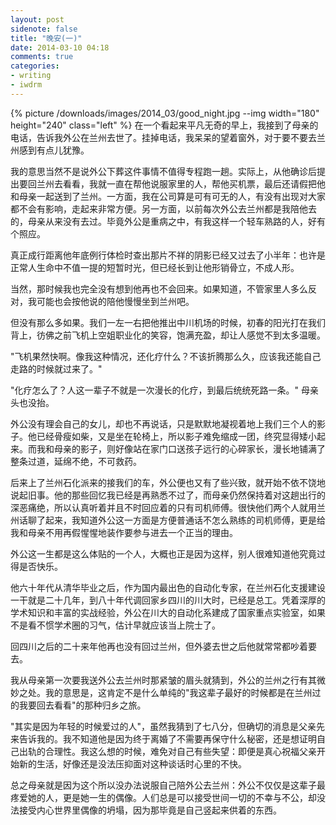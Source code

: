 ```yaml
---
layout: post
sidenote: false
title: "晚安(一)"
date: 2014-03-10 04:18
comments: true
categories:
- writing
- iwdrm
---
```


{% picture /downloads/images/2014_03/good_night.jpg --img width="180" height="240" class="left" %}
在一个看起来平凡无奇的早上，我接到了母亲的电话，告诉我外公在兰州去世了。挂掉电话，我呆呆的望着窗外，对于要不要去兰州感到有点儿犹豫。

我的意思当然不是说外公下葬这件事情不值得专程跑一趟。实际上，从他确诊后提出要回兰州去看看，我就一直在帮他说服家里的人，帮他买机票，最后还请假把他和母亲一起送到了兰州。一方面，我在公司算是可有可无的人，有没有出现对大家都不会有影响，走起来非常方便。另一方面，以前每次外公去兰州都是我陪他去的，母亲从来没有去过。毕竟外公是重病之中，有我这样一个轻车熟路的人，好有个照应。

真正成行距离他年底例行体检时查出那片不祥的阴影已经又过去了小半年：也许是正常人生命中不值一提的短暂时光，但已经长到让他形销骨立，不成人形。

当然，那时候我也完全没有想到他再也不会回来。如果知道，不管家里人多么反对，我可能也会按他说的陪他慢慢坐到兰州吧。

但没有那么多如果。我们一左一右把他推出中川机场的时候，初春的阳光打在我们背上，彷佛之前飞机上空姐职业化的笑容，饱满充盈，却让人感觉不到太多温暖。

"飞机果然快啊。像我这种情况，还化疗什么？不该折腾那么久，应该我还能自己走路的时候就过来了。"

"化疗怎么了？人这一辈子不就是一次漫长的化疗，到最后统统死路一条。" 母亲头也没抬。

外公没有理会自己的女儿，却也不再说话，只是默默地凝视着地上我们三个人的影子。他已经骨瘦如柴，又是坐在轮椅上，所以影子难免缩成一团，终究显得矮小起来。而我和母亲的影子，则好像站在家门口送孩子远行的心碎家长，漫长地铺满了整条过道，延绵不绝，不可救药。

后来上了兰州石化派来的接我们的车，外公便也又有了些兴致，就开始不依不饶地说起旧事。他的那些回忆我已经是再熟悉不过了，而母亲仍然保持着对这趟出行的深恶痛绝，所以认真听着并且不时回应着的只有司机师傅。很快他们两个人就用兰州话聊了起来，我知道外公这一方面是方便普通话不怎么熟练的司机师傅，更是给我和母亲不用再假惺惺地装作要参与进去一个正当的理由。

外公这一生都是这么体贴的一个人，大概也正是因为这样，别人很难知道他究竟过得是否快乐。

他六十年代从清华毕业之后，作为国内最出色的自动化专家，在兰州石化支援建设一干就是二十几年，到八十年代调回家乡四川的川大时，已经是总工。凭着深厚的学术知识和丰富的实战经验，外公在川大的自动化系建成了国家重点实验室，如果不是看不惯学术圈的习气，估计早就应该当上院士了。

回四川之后的二十来年他再也没有回过兰州，但外婆去世之后他就常常都吵着要去。

我从母亲第一次要我送外公去兰州时那紧皱的眉头就猜到，外公的兰州之行有其微妙之处。我的意思是，这肯定不是什么单纯的"我这辈子最好的时候都是在兰州过的我要回去看看"的那种归乡之旅。

"其实是因为年轻的时候爱过的人"，虽然我猜到了七八分，但确切的消息是父亲先来告诉我的。我不知道他是因为终于离婚了不需要再保守什么秘密，还是想证明自己出轨的合理性。我这么想的时候，难免对自己有些失望：即便是真心祝福父亲开始新的生活，好像还是没法压抑面对这种谈话时心里的不快。

总之母亲就是因为这个所以没办法说服自己陪外公去兰州：外公不仅仅是这辈子最疼爱她的人，更是她一生的偶像。人们总是可以接受世间一切的不幸与不公，却没法接受内心世界里偶像的坍塌，因为那毕竟是自己竖起来供着的东西。

